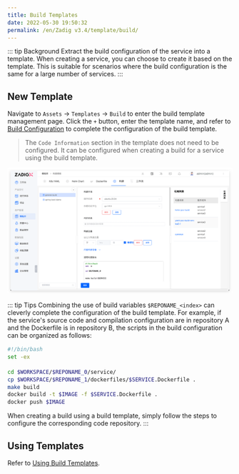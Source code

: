 ```yaml
---
title: Build Templates
date: 2022-05-30 19:50:32
permalink: /en/Zadig v3.4/template/build/
---
```


::: tip Background
Extract the build configuration of the service into a template. When creating a service, you can choose to create it based on the template. This is suitable for scenarios where the build configuration is the same for a large number of services.
:::

## New Template

Navigate to `Assets` -> `Templates` -> `Build` to enter the build template management page. Click the `+` button, enter the template name, and refer to [Build Configuration](/en/Zadig%20v3.4/project/build/) to complete the configuration of the build template.

> The `Code Information` section in the template does not need to be configured. It can be configured when creating a build for a service using the build template.

![Building templates](../../../../_images/build_template_1.png)

::: tip Tips
Combining the use of build variables `$REPONAME_<index>` can cleverly complete the configuration of the build template. For example, if the service's source code and compilation configuration are in repository A and the Dockerfile is in repository B, the scripts in the build configuration can be organized as follows:

``` bash
#!/bin/bash
set -ex

cd $WORKSPACE/$REPONAME_0/service/
cp $WORKSPACE/$REPONAME_1/dockerfiles/$SERVICE.Dockerfile .
make build
docker build -t $IMAGE -f $SERVICE.Dockerfile .
docker push $IMAGE
```

When creating a build using a build template, simply follow the steps to configure the corresponding code repository.
:::


## Using Templates

Refer to [Using Build Templates](/en/Zadig%20v3.4/project/build/template/).